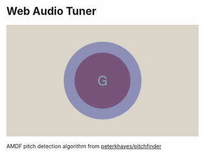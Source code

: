 # Web Audio Tuner

[![Screenshot](./assets/screenshot.png)](https://chromatuner.web.app)

AMDF pitch detection algorithm from [peterkhayes/pitchfinder](https://github.com/peterkhayes/pitchfinder)
